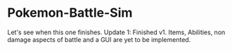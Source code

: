 # Pokemon-Battle-Sim
Let's see when this one finishes.
Update 1: Finished v1. Items, Abilities, non damage aspects of battle and a GUI are yet to be implemented.
